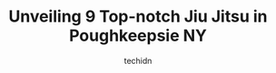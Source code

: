 ---
layout: ampstory
image: https://i0.wp.com/www.depkes.org/wp-content/uploads/2023/06/jiu-jitsu-0-in-poughkeepsie-ny-1685822344.jpeg?resize=640,853
author: techidn
featured: false
description: Discover the impressive array of Jiu Jitsu options in Poughkeepsie NY, where you can find 9 of the largest Jiu Jitsu establishments in the area. From renowned classics to hidden gems, Poughk
title: Unveiling 9 Top-notch Jiu Jitsu in Poughkeepsie NY
cover:
   title: Unveiling 9 Top-notch Jiu Jitsu in Poughkeepsie NY
   subtitle: Rickpate
   background: https://www.depkes.org/wp-content/uploads/2023/06/jiu-jitsu-0-in-poughkeepsie-ny-1685822344.jpeg

pages: 
 - layout: thirds
   top: <h1>#1 Black Hole Jiu Jitsu</h1>
   bottom: "<p>Black hole is the place to be if you want to get in shape, learn useful self defense skills, and have a great time. They are truly a tight knit family. Mike genuinely car</p>"
   background: https://www.depkes.org/wp-content/uploads/2023/06/jiu-jitsu-1-in-poughkeepsie-ny-1685822346.jpeg
   backgroundblur: true
 - layout: thirds
   top: <h1>#2 National Martial Arts</h1>
   bottom: "<p>Originally, we started our martial arts journey for the discipline aspect of it for my son. Shortly after he joined, my daughter joined to build strength and they have bo</p>"
   background: https://www.depkes.org/wp-content/uploads/2023/06/jiu-jitsu-2-in-poughkeepsie-ny-1685822346.jpeg
   cta:
      link: https://www.depkes.org/blog/unveiling-9-top-notch-jiu-jitsu-in-poughkeepsie-ny/
      text: Unveiling 9 Top-notch Jiu Jitsu in Poughkeepsie NY
 - layout: thirds
   top: <h1>#3 Proven Martial Arts - Kids & Adult Martial Arts (Taekwondo & Gracie Jiu-Jitsu)</h1>
   bottom: "<p>850 NY-376, Wappingers Falls, NY 12590, United States</p>"
   background: https://www.depkes.org/wp-content/uploads/2023/06/jiu-jitsu-3-in-poughkeepsie-ny-1685822347.jpeg
   cta:
      link: https://www.depkes.org/blog/unveiling-9-top-notch-jiu-jitsu-in-poughkeepsie-ny/
      text: Unveiling 9 Top-notch Jiu Jitsu in Poughkeepsie NY
 - layout: thirds
   top: <h1>#4 UMAC LaGrange</h1>
   bottom: "<p>308 Titusville Rd, Poughkeepsie, NY 12603, United States</p>"
   background: https://images.unsplash.com/photo-1608411404720-c8f0417bcdba?ixlib=rb-4.0.3&ixid=MnwxMjA3fDB8MHxwaG90by1wYWdlfHx8fGVufDB8fHx8&auto=format&fit=crop&w=640&h=853&q=80
   cta:
      link: https://www.depkes.org/blog/unveiling-9-top-notch-jiu-jitsu-in-poughkeepsie-ny/
      text: Unveiling 9 Top-notch Jiu Jitsu in Poughkeepsie NY
 - layout: thirds
   top: <h1>#5 Black Hole Jiu Jitsu New Paltz</h1>
   bottom: "<p>18 New Paltz Plaza, New Paltz, NY 12561, United States</p>"
   background: https://images.unsplash.com/photo-1489648022186-8f49310909a0?ixlib=rb-4.0.3&ixid=MnwxMjA3fDB8MHxwaG90by1wYWdlfHx8fGVufDB8fHx8&auto=format&fit=crop&w=640&h=853&q=80
   cta:
      link: https://www.depkes.org/blog/unveiling-9-top-notch-jiu-jitsu-in-poughkeepsie-ny/
      text: Unveiling 9 Top-notch Jiu Jitsu in Poughkeepsie NY
 - layout: thirds
   top: <h1>#6 Karate 4 Excellence</h1>
   bottom: "<p>29 Firemens Way, Poughkeepsie, NY 12603, United States</p>"
   background: https://images.unsplash.com/photo-1613843873231-1447db182f97?ixlib=rb-4.0.3&ixid=MnwxMjA3fDB8MHxwaG90by1wYWdlfHx8fGVufDB8fHx8&auto=format&fit=crop&w=640&h=853&q=80
   cta:
      link: https://www.depkes.org/blog/unveiling-9-top-notch-jiu-jitsu-in-poughkeepsie-ny/
      text: Unveiling 9 Top-notch Jiu Jitsu in Poughkeepsie NY
 - layout: thirds
   top: <h1>#7 Leclercs Martial Arts</h1>
   bottom: "<p>40 Vassar Rd, Poughkeepsie, NY 12603, United States</p>"
   background: https://images.unsplash.com/photo-1602536052359-ef94c21c5948?ixlib=rb-4.0.3&ixid=MnwxMjA3fDB8MHxwaG90by1wYWdlfHx8fGVufDB8fHx8&auto=format&fit=crop&w=640&h=853&q=80
   cta:
      link: https://www.depkes.org/blog/unveiling-9-top-notch-jiu-jitsu-in-poughkeepsie-ny/
      text: Unveiling 9 Top-notch Jiu Jitsu in Poughkeepsie NY
 - layout: thirds
   middle: Continue reading...
   background: https://images.unsplash.com/photo-1608501821300-4f99e58bba77?ixlib=rb-4.0.3&ixid=MnwxMjA3fDB8MHxwaG90by1wYWdlfHx8fGVufDB8fHx8&auto=format&fit=crop&w=640&h=853&q=80
   cta:
      link: https://www.depkes.org/blog/unveiling-9-top-notch-jiu-jitsu-in-poughkeepsie-ny/
      text: Unveiling 9 Top-notch Jiu Jitsu in Poughkeepsie NY
      
---